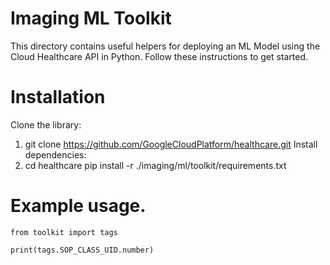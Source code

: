 # Imaging ML Toolkit

This directory contains useful helpers for deploying an ML Model using the Cloud Healthcare API in Python. Follow these instructions to get started.


# Installation
Clone the library:
1. git clone https://github.com/GoogleCloudPlatform/healthcare.git
Install dependencies:
2. cd healthcare
   pip install -r ./imaging/ml/toolkit/requirements.txt


# Example usage.

```
from toolkit import tags

print(tags.SOP_CLASS_UID.number)
```
